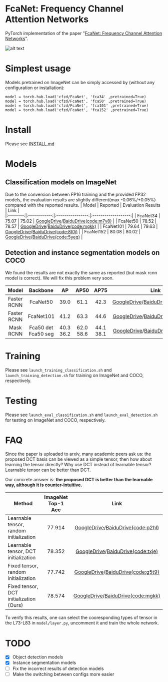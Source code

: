 # FcaNet: Frequency Channel Attention Networks
PyTorch implementation of the paper "[FcaNet: Frequency Channel Attention Networks](https://arxiv.org/abs/2012.11879)".

![alt text](images/main.png "vis")

# Simplest usage

Models pretrained on ImageNet can be simply accessed by (without any configuration or installation):
```
model = torch.hub.load('cfzd/FcaNet', 'fca34' ,pretrained=True)
model = torch.hub.load('cfzd/FcaNet', 'fca50' ,pretrained=True)
model = torch.hub.load('cfzd/FcaNet', 'fca101' ,pretrained=True)
model = torch.hub.load('cfzd/FcaNet', 'fca152' ,pretrained=True)
```

# Install
Please see [INSTALL.md](./INSTALL.md)

# Models
## Classification models on ImageNet

Due to the conversion between FP16 training and the provided FP32 models, the evaluation results are slightly different(max -0.06%/+0.05%) compared with the reported results.
|  Model | Reported | Evaluation Results | Link |   
|:--------:|:------------:|:----------------:|:-------------------:|
| FcaNet34 |     75.07    |       75.02      |          [GoogleDrive](https://drive.google.com/file/d/1zTbhu1ynShAG9qH_HKJfOQeWBWVD9dCW/view?usp=sharing)/[BaiduDrive(code:m7v8)](https://pan.baidu.com/s/1ylq_tJaRlCSHhDcmVinnfA) |
|  FcaNet50  |     78.52     |       78.57       |          [GoogleDrive](https://drive.google.com/file/d/1O7qtqHSXdwRzUv_m6wrqB4TVF-rqJInB/view?usp=sharing)/[BaiduDrive(code:mgkk)](https://pan.baidu.com/s/1yrZYotYYGCFU7as_6h8GZw) |
|  FcaNet101  |    79.64    |       79.63       |          [GoogleDrive](https://drive.google.com/file/d/11CydGJ_dzjdOn9Z3E00enc125SpFJD8k/view?usp=sharing)/[BaiduDrive(code:8t0j)](https://pan.baidu.com/s/1SPE7_uxbKLz9s1k97fRl5Q) |
|  FcaNet152  |     80.08     |       80.02       |          [GoogleDrive](https://drive.google.com/file/d/1rtNAmePV4dIpTEkLCT08p6yiRyH0FC3B/view?usp=sharing)/[BaiduDrive(code:5yeq)](https://pan.baidu.com/s/1rLtkHIDqks4jSIq0Nqt-fQ) |


## Detection and instance segmentation models on COCO
We found the results are not exactly the same as reported (but mask rcnn model is correct). We will fix this problem very soon.

|  Model | Backbone | AP | AP50 | AP75 |Link |   
|:--------:|:------------:|:----------------:|:-------------------:|:--:|:--:|
| Faster RCNN | FcaNet50 | 39.0 | 61.1 | 42.3| [GoogleDrive](https://drive.google.com/file/d/1_LG_hqoD7v-vmWkw9_dq5Yis8IAF8cBe/view?usp=sharing)/[BaiduDrive(code:q15c)](https://pan.baidu.com/s/1nIEWG7uFFxDy82XHnTW5JA) |
| Faster RCNN | FcaNet101 | 41.2 | 63.3 | 44.6 | [GoogleDrive](https://drive.google.com/file/d/1ObDEKQZbRrs_OsQBpBYa9WusKT9XkQso/view?usp=sharing)/[BaiduDrive(code:pgnx)](https://pan.baidu.com/s/15BRDqH3VzCDfZVPmSC0D7w) |
| Mask RCNN | Fca50 det </br>  Fca50 seg | 40.3</br> 36.2 | 62.0 </br> 58.6 | 44.1 </br> 38.1 | [GoogleDrive](https://drive.google.com/file/d/18Kh3upRLauUXLmmOPSH9kCZe6aXoIlRm/view?usp=sharing)/[BaiduDrive(code:d9rn)](https://pan.baidu.com/s/1m40e9Bcxcf04lxq3LlFTbw) |

# Training
Please see `launch_training_classification.sh` and `launch_training_detection.sh` for training on ImageNet and COCO, respectively.

# Testing
Please see `launch_eval_classification.sh` and `launch_eval_detection.sh` for testing on ImageNet and COCO, respectively.

# FAQ
Since the paper is uploaded to arxiv, many academic peers ask us: the proposed DCT basis can be viewed as a simple tensor, then how about learning the tensor directly? Why use DCT instead of learnable tensor? Learnable tensor can be better than DCT.

Our concrete answer is: **the proposed DCT is better than the learnable way, although it is counter-intuitive.**

| Method                                      |      ImageNet Top-1 Acc   | Link |
|---------------------------------------------|:-------------:|:----------:|
| Learnable tensor, random initialization | 77.914 |        [GoogleDrive](https://drive.google.com/file/d/1KsiSuyHNtIxBEabdaDT_0Lt5foSNBgtb/view?usp=sharing)/[BaiduDrive(code:p2hl)](https://pan.baidu.com/s/1IBavAQ-GnvElqJBY6oblWg)     |
| Learnable tensor, DCT initialization    |     78.352     |      [GoogleDrive](https://drive.google.com/file/d/1CwpW0lRwU7uXEf8ldm4hJUs-9O33MKfI/view?usp=sharing)/[BaiduDrive(code:txje)](https://pan.baidu.com/s/1CC2j9tjySH-GGZ9oM7cpjA)       |
| Fixed tensor, random initialization     | 77.742 |        [GoogleDrive](https://drive.google.com/file/d/1jRXX4QqYsU8wyOHWW34qVF0DuLZ3R884/view?usp=sharing)/[BaiduDrive(code:g5t9)](https://pan.baidu.com/s/1HpJyi9h6L0_rvEg218JK9g)     |
| Fixed tensor, DCT initialization (Ours) |     78.574     |     [GoogleDrive](https://drive.google.com/file/d/1O7qtqHSXdwRzUv_m6wrqB4TVF-rqJInB/view?usp=sharing)/[BaiduDrive(code:mgkk)](https://pan.baidu.com/s/1yrZYotYYGCFU7as_6h8GZw)        |


To verify this results, one can select the cooresponding types of tensor in the L73-L83 in `model/layer.py`, uncomment it and train the whole network.


# TODO
- [x] Object detection models
- [x] Instance segmentation models
- [ ] Fix the incorrect results of detection models
- [ ] Make the switching between configs more easier 
